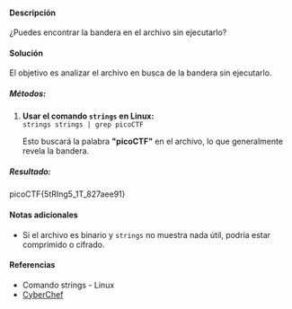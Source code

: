 #### Descripción

¿Puedes encontrar la bandera en el archivo sin ejecutarlo?

#### Solución

El objetivo es analizar el archivo en busca de la bandera sin ejecutarlo.

##### Métodos:

1. **Usar el comando `strings` en Linux:**    
    `strings strings | grep picoCTF`

    Esto buscará la palabra **"picoCTF"** en el archivo, lo que generalmente revela la bandera.

##### Resultado:
picoCTF{5tRIng5_1T_827aee91}

#### Notas adicionales

- Si el archivo es binario y `strings` no muestra nada útil, podría estar comprimido o cifrado.

#### Referencias

- Comando strings - Linux
- [CyberChef](https://gchq.github.io/CyberChef/)
